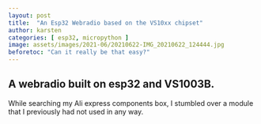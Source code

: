 ```yaml
---
layout: post
title:  "An Esp32 Webradio based on the VS10xx chipset"
author: karsten
categories: [ esp32, micropython ]
image: assets/images/2021-06/20210622-IMG_20210622_124444.jpg
beforetoc: "Can it really be that easy?"
---
```


## A webradio built on esp32 and VS1003B.

While searching my Ali express components box, I stumbled over a module that I previously had not used in any way.  